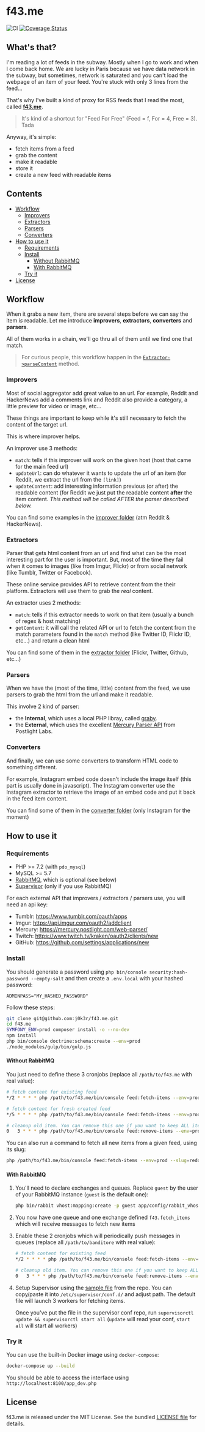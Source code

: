 # f43.me

![CI](https://github.com/j0k3r/f43.me/workflows/CI/badge.svg)
[![Coverage Status](https://coveralls.io/repos/j0k3r/f43.me/badge.svg?branch=master&service=github)](https://coveralls.io/github/j0k3r/f43.me?branch=master)

## What's that?

I'm reading a lot of feeds in the subway. Mostly when I go to work and when I come back home. We are lucky in Paris because we have data network in the subway, but sometimes, network is saturated and you can't load the webpage of an item of your feed. You're stuck with only 3 lines from the feed...

That's why I've built a kind of proxy for RSS feeds that I read the most, called [**f43.me**](http://f43.me/).

> It's kind of a shortcut for "Feed For Free" (Feed = f, For = 4, Free = 3). Tada

Anyway, it's simple:

 * fetch items from a feed
 * grab the content
 * make it readable
 * store it
 * create a new feed with readable items

## Contents

<!-- MarkdownTOC autolink="true" -->

- [Workflow](#workflow)
    - [Improvers](#improvers)
    - [Extractors](#extractors)
    - [Parsers](#parsers)
    - [Converters](#converters)
- [How to use it](#how-to-use-it)
    - [Requirements](#requirements)
    - [Install](#install)
        - [Without RabbitMQ](#without-rabbitmq)
        - [With RabbitMQ](#with-rabbitmq)
    - [Try it](#try-it)
- [License](#license)

<!-- /MarkdownTOC -->

## Workflow

When it grabs a new item, there are several steps before we can say the item *is* readable. Let me introduce **improvers**, **extractors**, **converters** and **parsers**.

All of them works in a chain, we'll go thru all of them until we find one that match.

> For curious people, this workflow happen in the [`Extractor->parseContent`](https://github.com/j0k3r/f43.me/blob/000dd43db9ab4429344918a2263bee3bf8aace24/src/AppBundle/Content/Extractor.php#L68) method.

### Improvers

Most of social aggregator add great value to an url. For example, Reddit and HackerNews add a comments link and Reddit also provide a category, a little preview for video or image, etc...

These things are important to keep while it's still necessary to fetch the content of the target url.

This is where improver helps.

An improver use 3 methods:

 * `match`: tells if this improver will work on the given host (host that came for the main feed url)
 * `updateUrl`: can do whatever it wants to update the url of an item (for Reddit, we extract the url from the `[link]`)
 * `updateContent`: add interesting information previous (or after) the readable content (for  Reddit we just put the readable content **after** the item content. *This method will be called AFTER the parser described below.*

You can find some examples in the [improver folder](https://github.com/j0k3r/f43.me/tree/master/src/AppBundle/Improver) (atm Reddit & HackerNews).

### Extractors

Parser that gets html content from an url and find what can be the most interesting part for the user is important. But, most of the time they fail when it comes to images (like from Imgur, Flickr) or from social network (like Tumblr, Twitter or Facebook).

These online service provides API to retrieve content from the their platform. Extractors will use them to grab the *real* content.

An extractor uses 2 methods:

 * `match`: tells if this extractor needs to work on that item (usually a bunch of regex & host matching)
 * `getContent`: it will call the related API or url to fetch the content from the match parameters found in the `match` method (like Twitter ID, Flickr ID, etc...) and return a clean html

You can find some of them in the [extractor folder](https://github.com/j0k3r/f43.me/tree/master/src/AppBundle/Extractor) (Flickr, Twitter, Github, etc...)

### Parsers

When we have the (most of the time, little) content from the feed, we use parsers to grab the html from the url and make it readable.

This involve 2 kind of parser:

 * the **Internal**, which uses a local PHP libray, called [graby](https://github.com/j0k3r/graby).
 * the **External**, which uses the excellent [Mercury Parser API](https://github.com/postlight/mercury-parser) from Postlight Labs.

### Converters

And finally, we can use some converters to transform HTML code to something different.

For example, Instagram embed code doesn't include the image itself (this part is usually done in javascript). The Instagram converter use the Instagram extractor to retrieve the image of an embed code and put it back in the feed item content.

You can find some of them in the [converter folder](https://github.com/j0k3r/f43.me/tree/master/src/AppBundle/Converter) (only Instagram for the moment)

## How to use it

### Requirements

 - PHP >= 7.2 (with `pdo_mysql`)
 - MySQL >= 5.7
 - [RabbitMQ](https://www.rabbitmq.com/), which is optional (see below)
 - [Supervisor](http://supervisord.org/) (only if you use RabbitMQ)

For each external API that improvers / extractors / parsers use, you will need an api key:

 * Tumblr: https://www.tumblr.com/oauth/apps
 * Imgur: https://api.imgur.com/oauth2/addclient
 * Mercury: https://mercury.postlight.com/web-parser/
 * Twitch: https://www.twitch.tv/kraken/oauth2/clients/new
 * GitHub: https://github.com/settings/applications/new

### Install

You should generate a password using `php bin/console security:hash-password --empty-salt` and then create a `.env.local` with your hashed password:

```
ADMINPASS="MY_HASHED_PASSWORD"
```

Follow these steps:

```bash
git clone git@github.com:j0k3r/f43.me.git
cd f43.me
SYMFONY_ENV=prod composer install -o --no-dev
npm install
php bin/console doctrine:schema:create --env=prod
./node_modules/gulp/bin/gulp.js
```

#### Without RabbitMQ

You just need to define these 3 cronjobs (replace all `/path/to/f43.me` with real value):

```bash
# fetch content for existing feed
*/2 * * * * php /path/to/f43.me/bin/console feed:fetch-items --env=prod old

# fetch content for fresh created feed
*/5 * * * * php /path/to/f43.me/bin/console feed:fetch-items --env=prod new

# cleanup old item. You can remove this one if you want to keep ALL items
0   3 * * * php /path/to/f43.me/bin/console feed:remove-items --env=prod
```

You can also run a command to fetch all new items from a given feed, using its slug:

```bash
php /path/to/f43.me/bin/console feed:fetch-items --env=prod --slug=reddit -t
```

#### With RabbitMQ

1. You'll need to declare exchanges and queues. Replace `guest` by the user of your RabbitMQ instance (`guest` is the default one):

   ```bash
   php bin/rabbit vhost:mapping:create -p guest app/config/rabbit_vhost.yml
   ```

2. You now have one queue and one exchange defined `f43.fetch_items` which will receive messages to fetch new items

3. Enable these 2 cronjobs which will periodically push messages in queues (replace all `/path/to/banditore` with real value):

   ```bash
   # fetch content for existing feed
   */2 * * * * php /path/to/f43.me/bin/console feed:fetch-items --env=prod old --use_queue

   # cleanup old item. You can remove this one if you want to keep ALL items
   0   3 * * * php /path/to/f43.me/bin/console feed:remove-items --env=prod
   ```

4. Setup Supervisor using the [sample file](data/supervisor.conf) from the repo. You can copy/paste it into `/etc/supervisor/conf.d/` and adjust path. The default file will launch 3 workers for fetching items.

   Once you've put the file in the supervisor conf repo, run `supervisorctl update && supervisorctl start all` (`update` will read your conf, `start all` will start all workers)


### Try it

You can use the built-in Docker image using `docker-compose`:

```bash
docker-compose up --build
```

You should be able to access the interface using `http://localhost:8100/app_dev.php`

## License

f43.me is released under the MIT License. See the bundled [LICENSE file](LICENSE) for details.
